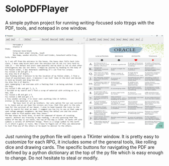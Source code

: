 # SoloPDFPlayer
A simple python project for running writing-focused solo ttrpgs with the PDF, tools, and notepad in one window. 

![Screenshot](Screenshot.png)

Just running the python file will open a TKinter window. It is pretty easy to customize for each RPG, it includes some of the general tools, like rolling dice and drawing cards. The specific buttons for navigating the PDF are defined by a python dictionary at the top of the py file which is easy enough to change. Do not hesitate to steal or modify. 
